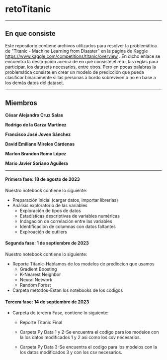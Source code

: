 # retoTitanic

---

## En que consiste
Este repositorio contiene archivos utilizados para resolver la problemática de "Titanic - Machine Learning from Disaster" en la página de Kaggle https://www.kaggle.com/competitions/titanic/overview .
En dicho enlace se encuentra la descripción acerca de en qué consiste el reto, las reglas para participar, los datasets necesarios, entre otros.
Pero en pocas palabras la problemática consiste en crear un modelo de predicción que pueda clasificar binariamente si las personas a bordo sobreviven o no en base a los demás datos del dataset.

---

## Miembros

**César Alejandro Cruz Salas**

**Rodrigo de la Garza Martínez**

**Francisco José Joven Sánchez**

**David Emiliano Mireles Cárdenas**

**Marlon Brandon Romo López**

**Mario Javier Soriano Aguilera**

---

#### **Primera fase**: 18 de agosto de 2023
Nuestro notebook contiene lo siguiente:
* Preparación inicial (cargar datos, importar librerías)
* Análisis exploratorio de las variables
    * Exploración de tipos de datos
    * Estadísticas descriptivas de variables numéricas
    * Indagación de correlación entre las variables
    * Identificación de columnas con datos faltantes
    * Explroación de outliers
#### **Segunda fase**: 1 de septiembre de 2023
Nuestro notebook contiene lo siguiente:
* Reporte Titanic-Hablamos de los modelos de prediccion que usamos
    * Gradient Boosting
    * K-Nearest Neighbor
    * Neural Network
    * Random Forest
* Carpeta metodos-Estan los notebooks de los codigos

#### **Tercera fase**: 14 de septiembre de 2023
* Carpeta de tercera Fase, contiene lo siguiente:
   * Reporte Titanic Final
   
   * Carpeta Py Data 1 y 2-Se encuentra el codigo para los modelos
    con la los datos modificados 1 y 2 asi como los csv necesarios.
   
   * Carpeta Py Data 3-Se encuentra el codigo para los modelos
     con la los datos modificados 3 y con los csv necesarios.

